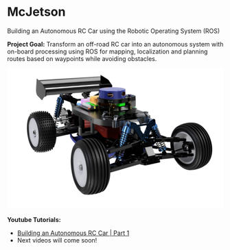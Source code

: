 # McJetson
Building an Autonomous RC Car using the Robotic Operating System (ROS)

**Project Goal:** Transform an off-road RC car into an autonomous system with on-board processing using ROS for mapping,
localization and planning routes based on waypoints while avoiding obstacles.

![](Images/McJetson_Render.png)


**Youtube Tutorials:**
* [Building an Autonomous RC Car | Part 1](https://www.youtube.com/watch?v=tFP9U9C-gqY)
* Next videos will come soon!
